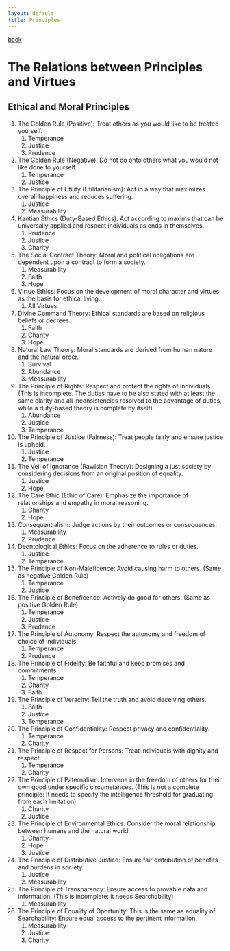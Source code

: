 ```yaml
---
layout: default
title: Principles
---
```

[back](./)

# The Relations between Principles and Virtues

## Ethical and Moral Principles

1. The Golden Rule (Positive): Treat others as you would like to be treated yourself.
    1. Temperance
    1. Justice
    1. Prudence
1. The Golden Rule (Negative): Do not do onto others what you would not like done to yourself.
    1. Temperance
    1. Justice
1. The Principle of Utility (Utilitarianism): Act in a way that maximizes overall happiness and reduces suffering.
    1. Justice
    1. Measurability
1. Kantian Ethics (Duty-Based Ethics): Act according to maxims that can be universally applied and respect individuals as ends in themselves.
    1. Prudence
    1. Justice
    1. Charity
1. The Social Contract Theory: Moral and political obligations are dependent upon a contract to form a society.
    1. Measurability
    1. Faith
    1. Hope
1. Virtue Ethics: Focus on the development of moral character and virtues as the basis for ethical living.
    1. All Virtues
1. Divine Command Theory: Ethical standards are based on religious beliefs or decrees.
    1. Faith
    1. Charity
    1. Hope
1. Natural Law Theory: Moral standards are derived from human nature and the natural order.
    1. Survival
    1. Abundance
    1. Measurability
1. The Principle of Rights: Respect and protect the rights of individuals.
(This is incomplete. The duties have to be also stated with at least the same clarity and all inconsistencies resolved to the advantage of duties, while a duty-based theory is complete by itself)
    1. Abundance
    1. Justice
    1. Temperance
1. The Principle of Justice (Fairness): Treat people fairly and ensure justice is upheld.
    1. Justice
    1. Temperance
1. The Veil of Ignorance (Rawlsian Theory): Designing a just society by considering decisions from an original position of equality.
    1. Justice
    1. Hope
1. The Care Ethic (Ethic of Care): Emphasize the importance of relationships and empathy in moral reasoning.
    1. Charity
    1. Hope
1. Consequentialism: Judge actions by their outcomes or consequences.
    1. Measurability
    1. Prudence
1. Deontological Ethics: Focus on the adherence to rules or duties.
    1. Justice
    1. Temperance
1. The Principle of Non-Maleficence: Avoid causing harm to others. (Same as negative Golden Rule)
    1. Temperance
    1. Justice
1. The Principle of Beneficence: Actively do good for others. (Same as positive Golden Rule)
    1. Temperance
    1. Justice
    1. Prudence
1. The Principle of Autonomy: Respect the autonomy and freedom of choice of individuals.
    1. Temperance
    1. Prudence
1. The Principle of Fidelity: Be faithful and keep promises and commitments.
    1. Temperance
    1. Charity
    1. Faith
1. The Principle of Veracity: Tell the truth and avoid deceiving others.
    1. Faith
    1. Justice
    1. Temperance
1. The Principle of Confidentiality: Respect privacy and confidentiality.
    1. Temperance
    1. Charity
1. The Principle of Respect for Persons: Treat individuals with dignity and respect.
    1. Temperance
    1. Charity
1. The Principle of Paternalism: Intervene in the freedom of others for their own good under specific circumstances. (This is not a complete principle: It needs to specify the intelligence threshold for graduating from each limitation)
    1. Charity
    1. Justice
1. The Principle of Environmental Ethics: Consider the moral relationship between humans and the natural world.
    1. Charity
    1. Hope
    1. Justice
1. The Principle of Distributive Justice: Ensure fair distribution of benefits and burdens in society.
    1. Justice
    1. Measurability
1. The Principle of Transparency: Ensure access to provable data and information. (This is incomplete: it needs Searchability)
    1. Measurability
1. The Principle of Equality of Oportunity: This is the same as equality of Searchability: Ensure equal access to the pertinent information.
    1. Measurability
    1. Justice
    1. Charity